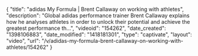 {
    "title": "adidas My Formula | Brent Callaway on working with athletes",
    "description": "Global adidas performance trainer Brent Callaway explains how he analyses athletes in order to unlock their potential and achieve the greatest performance th...",
    "videoid": "154262",
    "date_created": "1398106883",
    "date_modified": "1418181301",
    "type": "captivate",
    "layout": "video",
    "url": "\/v\/adidas-my-formula-brent-callaway-on-working-with-athletes\/154262"
}